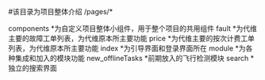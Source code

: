 #该目录为项目整体介绍
/pages/*

components  *为自定义项目整体小组件，用于整个项目的共用组件
fault  *为代维主要的故障工单列表，为代维原本所主要功能
price  *为代维主要的按次计费工单列表，为代维原本所主要功能
index  *为引导界面和登录界面所在
module *为各种集成和加入的模块功能
new_offlineTasks *前期放入的飞行检测模块
search *独立的搜索界面

